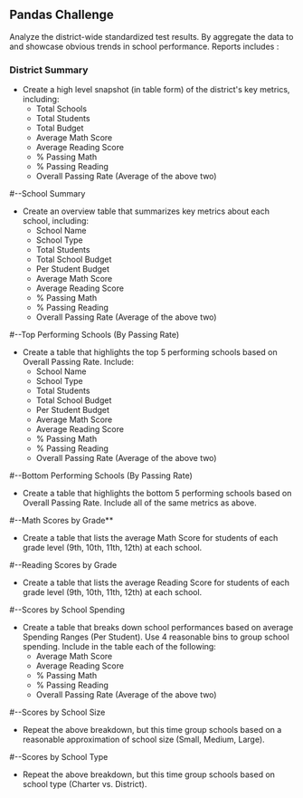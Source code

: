 ## Pandas Challenge
Analyze the district-wide standardized test results. By aggregate the data to and showcase obvious trends in school performance.
Reports includes : 

### District Summary
* Create a high level snapshot (in table form) of the district's key metrics, including:
  * Total Schools
  * Total Students
  * Total Budget
  * Average Math Score
  * Average Reading Score
  * % Passing Math
  * % Passing Reading
  * Overall Passing Rate (Average of the above two)
 
#--School Summary
* Create an overview table that summarizes key metrics about each school, including:
  * School Name
  * School Type
  * Total Students
  * Total School Budget
  * Per Student Budget
  * Average Math Score
  * Average Reading Score
  * % Passing Math
  * % Passing Reading
  * Overall Passing Rate (Average of the above two)

#--Top Performing Schools (By Passing Rate)
* Create a table that highlights the top 5 performing schools based on Overall Passing Rate. Include:
  * School Name
  * School Type
  * Total Students
  * Total School Budget
  * Per Student Budget
  * Average Math Score
  * Average Reading Score
  * % Passing Math
  * % Passing Reading
  * Overall Passing Rate (Average of the above two)

#--Bottom Performing Schools (By Passing Rate)
* Create a table that highlights the bottom 5 performing schools based on Overall Passing Rate. Include all of the same metrics as above.

#--Math Scores by Grade\*\*

* Create a table that lists the average Math Score for students of each grade level (9th, 10th, 11th, 12th) at each school.

#--Reading Scores by Grade

* Create a table that lists the average Reading Score for students of each grade level (9th, 10th, 11th, 12th) at each school.

#--Scores by School Spending

* Create a table that breaks down school performances based on average Spending Ranges (Per Student). Use 4 reasonable bins to group school spending. Include in the table each of the following:
  * Average Math Score
  * Average Reading Score
  * % Passing Math
  * % Passing Reading
  * Overall Passing Rate (Average of the above two)

#--Scores by School Size

* Repeat the above breakdown, but this time group schools based on a reasonable approximation of school size (Small, Medium, Large).

#--Scores by School Type

* Repeat the above breakdown, but this time group schools based on school type (Charter vs. District).
  
  
  
  
 
